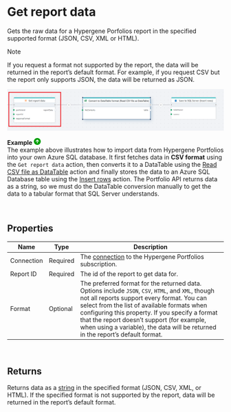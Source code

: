# Get report data

Gets the raw data for a Hypergene Porfolios report in the specified supported format (JSON, CSV, XML or HTML).

> [!NOTE]
> If you request a format not supported by the report, the data will be returned in the report’s default format. For example, if you request CSV but the report only supports JSON, the data will be returned as JSON.

![img](/images/flow/portfolio-get-report-data.png)  

**Example** ![img](../../../../images/strz.jpg)  
The example above illustrates how to import data from Hypergene Portfolios into your own Azure SQL database. It first fetches data in **CSV format** using the `Get report data` action, then converts it to a DataTable using the [Read CSV file as DataTable](../csv/read-csv-file-as-datatable.md) action and finally stores the data to an Azure SQL Database table using the [Insert rows](../sql-server/insert-data.md) action. The Portfolio API returns data as a string, so we must do the DataTable conversion manually to get the data to a tabular format that SQL Server understands.

<br/>

## Properties
| Name              |  Type             | Description                      |
|-------------------|-------------------|----------------------------------|
| Connection        | Required          | The [connection](./connection.md) to the Hypergene Portfolios subscription. |
| Report ID         | Required          | The id of the report to get data for. |
| Format            | Optional          | The preferred format for the returned data. Options include `JSON`, `CSV`, `HTML`, and `XML`, though not all reports support every format. You can select from the list of available formats when configuring this property. If you specify a format that the report doesn’t support (for example, when using a variable), the data will be returned in the report’s default format. |

<br/>

## Returns
Returns data as a [string](https://learn.microsoft.com/en-us/dotnet/api/system.string) in the specified format (JSON, CSV, XML, or HTML). If the specified format is not supported by the report, data will be returned in the report’s default format.  
